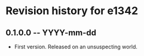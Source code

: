 # Revision history for e1342

## 0.1.0.0 -- YYYY-mm-dd

* First version. Released on an unsuspecting world.
